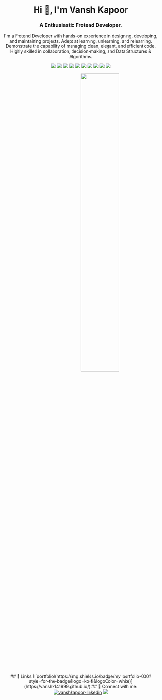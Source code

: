 <!DOCTYPE html>
<html>
<body>
<h1 align="center">Hi 👋, I'm Vansh Kapoor</h1>
<h3 align="center">A Enthusiastic Frotend Developer.</h3>
<p align="center">I'm a Frotend Developer with hands-on experience in designing, developing, and maintaining projects. Adept at learning, unlearning, and relearning. Demonstrate the capability of managing clean, elegant, and efficient code. Highly skilled in collaboration, decision-making, and Data Structures & Algorithms.</p>
<p align= "center">
<img src="https://img.shields.io/badge/HTML-HTML-orange"/>
<img src="https://img.shields.io/badge/CSS-CSS-blue"/>
<img src="https://img.shields.io/badge/Javascript-red"/>
<img src="https://img.shields.io/badge/React-React-blue"/>
<img src="https://img.shields.io/badge/Electron-1B1C26"/>
<img src="https://img.shields.io/badge/PHP-PHP-blue"/>
<img src="https://img.shields.io/badge/SQL-DC8903"/>
<img src="https://img.shields.io/badge/Node-green"/>
<img src="https://img.shields.io/badge/Express-blueviolet"/>
<img src="https://img.shields.io/badge/Mongodb-brightgreen"/>
</p>
<div align="center">
<p align="center"><a href="#"><img style="margin-left:25%" width="50%" align="center" height="auto" src="https://sagarmude.netlify.app/static/media/avatar.711110cc.svg" height="175px"/></a></p>
</div>
<div align="center">
## 🔗 Links
[![portfolio](https://img.shields.io/badge/my_portfolio-000?style=for-the-badge&logo=ko-fi&logoColor=white)](https://vanshk141999.github.io/)
## 🔗 Connect with me:
<span align="left">
  <a href="https://www.linkedin.com/in/vansh-kapoor-vk/" target="blank"><img src="https://img.shields.io/badge/LinkedIn-0077B5?style=for-the-badge&logo=linkedin&logoColor=white" alt="vanshkapoor-linkedin"/></a>
  <a href="mailto:kvansh297@gmail.com">
    <img src="https://img.shields.io/badge/Gmail-D14836?style=for-the-badge&logo=gmail&logoColor=white"   />
  </a>
</span>
</div>
</body>
</html>
